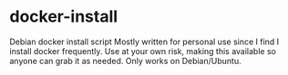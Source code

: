# docker-install
Debian docker install script
Mostly written for personal use since I find I install docker frequently.
Use at your own risk, making this available so anyone can grab it as needed.
Only works on Debian/Ubuntu.
